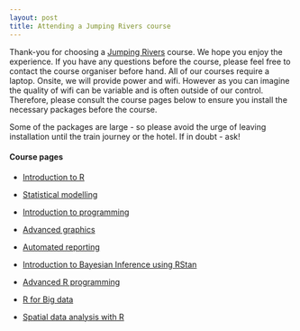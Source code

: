 ```yaml
---
layout: post
title: Attending a Jumping Rivers course
---
```


Thank-you for choosing a [Jumping Rivers](https://jumpingrivers.com) course. 
We hope you enjoy the experience.
If you have any questions before the course, please feel free 
to contact the course organiser before hand. All of our courses
require a laptop. Onsite, we will provide power and wifi. However as you can
imagine the quality of wifi can be variable and is often outside of our control. 
Therefore, please consult the course
pages below to ensure you install the necessary packages before the course. 

Some of the packages are large - so please avoid the urge of leaving installation
until the train journey or the hotel. If in doubt - ask!

#### Course pages

  * [Introduction to R](introduction/)
  * [Statistical modelling](statistical-modelling/)
  * [Introduction to programming](intro-to-programming/)
  * [Advanced graphics](ggplot2/)
  * [Automated reporting](automated-reporting/)

  * [Introduction to Bayesian Inference using RStan](rstan/)
  * [Advanced R programming](adv-r-prog/)
  * [R for Big data](r-for-big-data/)
  * [Spatial data analysis with R](spatial/)
